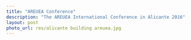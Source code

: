 ```yaml
---
title: "AREUEA Conference"
description: "The AREUEA International Conference in Alicante 2016"
layout: post
photo_url: res/alicante building areuea.jpg
---
```

